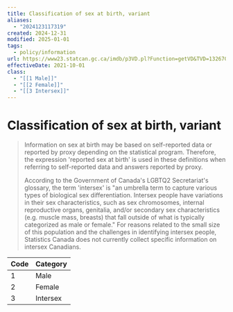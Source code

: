 ```yaml
---
title: Classification of sex at birth, variant
aliases:
  - "2024123117319"
created: 2024-12-31
modified: 2025-01-01
tags:
  - policy/information
url: https://www23.statcan.gc.ca/imdb/p3VD.pl?Function=getVD&TVD=1326701
effectiveDate: 2021-10-01
class:
  - "[[1 Male]]"
  - "[[2 Female]]"
  - "[[3 Intersex]]"
---
```

# Classification of sex at birth, variant

> Information on sex at birth may be based on self-reported data or reported by proxy depending on the statistical program. Therefore, the expression 'reported sex at birth' is used in these definitions when referring to self-reported data and answers reported by proxy.
>
> According to the Government of Canada's LGBTQ2 Secretariat's glossary, the term 'intersex' is "an umbrella term to capture various types of biological sex differentiation. Intersex people have variations in their sex characteristics, such as sex chromosomes, internal reproductive organs, genitalia, and/or secondary sex characteristics (e.g. muscle mass, breasts) that fall outside of what is typically categorized as male or female." For reasons related to the small size of this population and the challenges in identifying intersex people, Statistics Canada does not currently collect specific information on intersex Canadians.

| Code | Category |
| ---- | -------- |
| 1    | Male     |
| 2    | Female   |
| 3    | Intersex |
